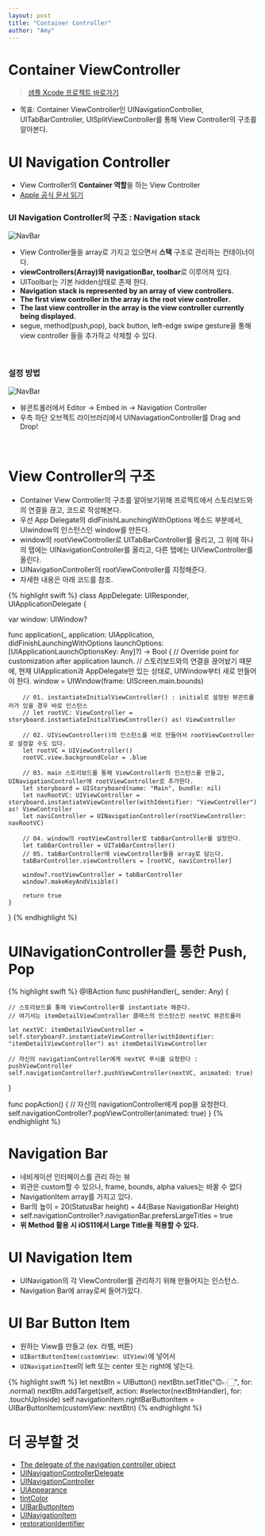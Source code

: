 ```yaml
---
layout: post
title: "Container Controller"
author: "Amy"
---
```


# Container ViewController

> [샘플 Xcode 프로젝트 바로가기](https://github.com/amywork/tastySwift/tree/master/1011_NavigationController)

- 목표: Container ViewController인 UINavigationController, UITabBarController, UISplitViewController를 통해 View Controller의 구조를 알아본다. 

# UI Navigation Controller

- View Controller의 **Container 역할**을 하는 View Controller
- [Apple 공식 문서 읽기](https://developer.apple.com/documentation/uikit/uinavigationcontroller)

###  UI Navigation Controller의 구조 : Navigation stack
![NavBar](https://amywork.github.io/images/NavController.png)

- View Controller들을 array로 가지고 있으면서 **스택** 구조로 관리하는 컨테이너이다.
- **viewControllers(Array)와 navigationBar, toolbar**로 이루어져 있다.
- UIToolbar는 기본 hidden상태로 존재 한다.
- **Navigation stack is represented by an array of view controllers.**
- **The first view controller in the array is the root view controller.**
- **The last view controller in the array is the view controller currently being displayed.**
- segue, method(push,pop), back button, left-edge swipe gesture을 통해 view controller 들을 추가하고 삭제할 수 있다.


<br>

### 설정 방법
![NavBar](https://amywork.github.io/images/NavShowPresent.jpg)

- 뷰콘트롤러에서 Editor -> Embed in -> Navigation Controller
- 우측 하단 오브젝트 라이브러리에서 UINaviagationController를 Drag and Drop!


<br>

# View Controller의 구조
- Container View Controller의 구조를 알아보기위해 프로젝트에서 스토리보드와의 연결을 끊고, 코드로 작성해본다.
- 우선 App Delegate의 didFinishLaunchingWithOptions 메소드 부분에서, UIwindow의 인스턴스인 window를 만든다.
- window의 rootViewController로 UITabBarController를 올리고, 그 위에 하나의 탭에는 UINavigationController를 올리고, 다른 탭에는 UIViewController를 올린다.
- UINavigationController의 rootViewController를 지정해준다.
- 자세한 내용은 아래 코드를 참조.


{% highlight swift %}
class AppDelegate: UIResponder, UIApplicationDelegate {

var window: UIWindow?
    
func application(_ application: UIApplication, didFinishLaunchingWithOptions launchOptions: [UIApplicationLaunchOptionsKey: Any]?) -> Bool {
        // Override point for customization after application launch.
        // 스토리보드와의 연결을 끊어놨기 때문에, 현재 UIApplication과 AppDelegate만 있는 상태로, UIWindow부터 새로 만들어야 한다.
        window = UIWindow(frame: UIScreen.main.bounds)
        
        // 01. instantiateInitialViewController() : initial로 설정된 뷰콘트롤러가 있을 경우 바로 인스턴스
        // let rootVC: ViewController = storyboard.instantiateInitialViewController() as! ViewController
        
        // 02. UIViewController()의 인스턴스를 바로 만들어서 rootViewController로 설정할 수도 있다.
        let rootVC = UIViewController()
        rootVC.view.backgroundColor = .blue
        
        // 03. main 스토리보드를 통해 ViewController의 인스턴스를 만들고, UINavigationController에 rootViewController로 추가한다.
        let storyboard = UIStoryboard(name: "Main", bundle: nil)
        let navRootVC: UIViewController = storyboard.instantiateViewController(withIdentifier: "ViewController") as! ViewController
        let naviController = UINavigationController(rootViewController: navRootVC)
        
        // 04. window의 rootViewController로 tabBarController를 설정한다.
        let tabBarController = UITabBarController()
        // 05. tabBarController에 viewController들을 array로 담는다.
        tabBarController.viewControllers = [rootVC, naviController]
        
        window?.rootViewController = tabBarController
        window?.makeKeyAndVisible()
        
        return true
    }
}
{% endhighlight %}

# UINavigationController를 통한 Push, Pop

{% highlight swift %}
@IBAction func pushHandler(_ sender: Any) {

	// 스토리보드를 통해 ViewController를 instantiate 해준다.
	// 여기서는 itemDetailViewController 클래스의 인스턴스인 nextVC 뷰콘트롤러
 
    let nextVC: itemDetailViewController = self.storyboard?.instantiateViewController(withIdentifier: "itemDetailViewController") as! itemDetailViewController
    
    // 자신의 navigationController에게 nextVC 푸시를 요청한다 : pushViewController
    self.navigationController?.pushViewController(nextVC, animated: true)
}
    
func popAction() {
	// 자신의 navigationController에게 pop을 요청한다.
    self.navigationController?.popViewController(animated: true)
}
{% endhighlight %}


# Navigation Bar
- 네비게이션 인터페이스를 관리 하는 뷰
- 외관은 custom할 수 있으나, frame, bounds, alpha values는 바꿀 수 없다
- NavigationItem array를 가지고 있다.
- Bar의 높이 = 20(StatusBar height) + 44(Base NavigationBar Height)
- self.navigationController?.navigationBar.prefersLargeTitles = true
- **위 Method 활용 시 iOS11에서 Large Title을 적용할 수 있다.**

# UI Navigation Item
- UINavigation의 각 ViewController를 관리하기 위해 만들어지는 인스턴스.
- Navigation Bar에 array로써 들어가있다.

# UI Bar Button Item
- 원하는 View를 만들고 (ex. 라벨, 버튼)
- `UIBartButtonItem(customView: UIView)`에 넣어서
- `UINavigationItem`의 left 또는 center 또는 right에 넣는다.

{% highlight swift %}
let nextBtn = UIButton()
nextBtn.setTitle("🙃👉🏻", for: .normal)
nextBtn.addTarget(self, action: #selector(nextBtnHandler), for: .touchUpInside)
self.navigationItem.rightBarButtonItem = UIBarButtonItem(customView: nextBtn)
{% endhighlight %}

# 더 공부할 것
- [The delegate of the navigation controller object](https://developer.apple.com/documentation/uikit/uinavigationcontroller/1621876-delegate)
- [UINavigationControllerDelegate](https://developer.apple.com/documentation/uikit/uinavigationcontrollerdelegate)
- [UINavigationController](https://developer.apple.com/documentation/uikit/uinavigationcontroller)
- [UIAppearance](https://developer.apple.com/documentation/uikit/uiappearance)
- [tintColor](https://developer.apple.com/documentation/uikit/uinavigationbar/1624937-tintcolor)
- [UIBarButtonItem](https://developer.apple.com/documentation/uikit/uibarbuttonitem)
- [UINavigationItem](https://developer.apple.com/documentation/uikit/uinavigationitem)
- [restorationIdentifier](https://developer.apple.com/documentation/uikit/uiviewcontroller/1621499-restorationidentifier)
